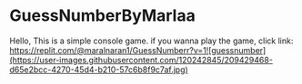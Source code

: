 # GuessNumberByMarlaa
Hello,
This is a simple console game.
if you wanna play the game, click link: https://replit.com/@maralnaran1/GuessNumberr?v=1![guessnumber](https://user-images.githubusercontent.com/120242845/209429468-d65e2bcc-4270-45d4-b210-57c6b8f9c7af.jpg)
